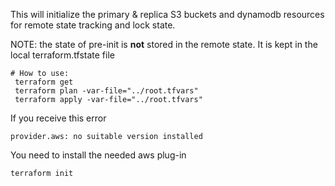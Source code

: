This will initialize the primary & replica S3 buckets and dynamodb resources
for remote state tracking and lock state.

NOTE: the state of pre-init is **not** stored in the remote state.
It is kept in the local terraform.tfstate file

```
# How to use:
 terraform get
 terraform plan -var-file="../root.tfvars"
 terraform apply -var-file="../root.tfvars"
```

If you receive this error

```
provider.aws: no suitable version installed
```

You need to install the needed aws plug-in

```
terraform init
```

